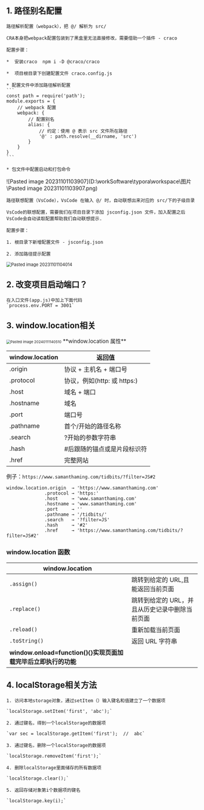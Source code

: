 ## 1. 路径别名配置 

    路径解析配置（webpack），把 @/ 解析为 src/
    
    CRA本身把webpack配置包装到了黑盒里无法直接修改，需要借助一个插件 - craco
    
    配置步骤：
    
    *  安装craco  npm i -D @craco/craco
    
    *  项目根目录下创建配置文件 craco.config.js
    
    * 配置文件中添加路径解析配置
    ```
    const path = require('path');
    module.exports = {
        // webpack 配置
        webpack: {
            // 配置别名
            alias: {
                // 约定：使用 @ 表示 src 文件所在路径
                '@' : path.resolve(__dirname, 'src')
            }
        }
    }
    ```
    
    * 包文件中配置启动和打包命令
![Pasted image 20231101103907](D:\workSoftware\typora\workspace\图片\Pasted image 20231101103907.png)
    
    路径联想配置（VsCode），VsCode 在输入 @/ 时，自动联想出来对应的 src/下的子级目录
    
    VsCode的联想配置，需要我们在项目目录下添加 jsconfig.json 文件，加入配置之后VsCode会自动读取配置帮助我们自动联想提示.
    
    配置步骤：
    
    1. 根目录下新增配置文件 - jsconfig.json
    
    2. 添加路径提示配置
<img src="D:\workSoftware\typora\workspace\图片\Pasted image 20231101104014.png" alt="Pasted image 20231101104014" style="zoom:80%;" />

## 2. 改变项目启动端口？

    在入口文件(app.js)中加上下面代码
    `process.env.PORT = 3001`

## 3. window.location相关

<img src="D:\workSoftware\typora\workspace\图片\Pasted image 20240111140510.png" alt="Pasted image 20240111140510" style="zoom:67%;" />
**window.location 属性**

| window.location | 返回值                      |
| --------------- | --------------------------- |
| .origin         | 协议 + 主机名 + 端口号      |
| .protocol       | 协议，例如(http: 或 https:) |
| .host           | 域名 + 端口                 |
| .hostname       | 域名                        |
| .port           | 端口号                      |
| .pathname       | 首个/开始的路径名称         |
| .search         | ?开始的参数字符串           |
| .hash           | #后跟随的锚点或是片段标识符 |
| .href           | 完整网站                    |

例子：`https://www.samanthaming.com/tidbits/?filter=JS#2`

```
window.location.origin  → 'https://www.samanthaming.com'
              .protocol → 'https:'
              .host     → 'www.samanthaming.com'
              .hostname → 'www.samanthaming.com'
              .port     → ''
              .pathname → '/tidbits/'
              .search   → '?filter=JS'
              .hash     → '#2'
              .href     → 'https://www.samanthaming.com/tidbits/?filter=JS#2'

```

### window.location 函数

| window.location                                              |                                                |
| ------------------------------------------------------------ | ---------------------------------------------- |
| `.assign()`                                                  | 跳转到给定的 URL,且能返回当前页面              |
| `.replace()`                                                 | 跳转到给定的 URL，并且从历史记录中删除当前页面 |
| `.reload()`                                                  | 重新加载当前页面                               |
| `.toString()`                                                | 返回 URL 字符串                                |
| **window.onload=function(){}实现页面加载完毕后立即执行的功能** |                                                |

## 4. localStorage相关方法

    1. 访问本地storage对象，通过setItem（）输入键名和值建立了一个数据项
    
    `localStorage.setItem('first', 'abc');`
    
    2. 通过键名，得到一个localStorage的数据项
    
    `var sec = localStorage.getItem('first');  //  abc` 
    
    3. 通过键名，删除一个localStorage的数据项
    
    `localStorage.removeItem('first');`
    
    4. 删除localStorage里面储存的所有数据项
    
    `localStorage.clear();`
    
    5. 返回存储对象第i个数据项的键名
    
    `localStorage.key(i);`
